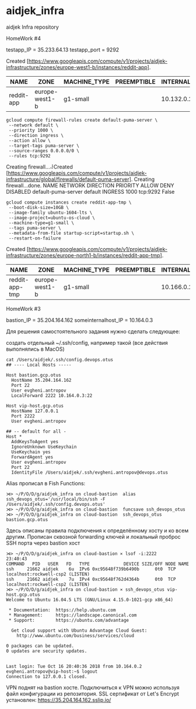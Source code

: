 # aidjek_infra
aidjek Infra repository

HomeWork #4

testapp_IP = 35.233.64.13
testapp_port = 9292

Created [https://www.googleapis.com/compute/v1/projects/aidjek-infrastructure/zones/europe-west1-b/instances/reddit-app].

| NAME       | ZONE           | MACHINE_TYPE | PREEMPTIBLE | INTERNAL_IP | EXTERNAL_IP  | STATUS  |
|------------|----------------|--------------|-------------|-------------|--------------|---------|
| reddit-app | europe-west1-b | g1-small     |             | 10.132.0.2  | 35.233.64.13 | RUNNING |

```
gcloud compute firewall-rules create default-puma-server \ 
 --network default \
 --priority 1000 \
 --direction ingress \
 --action allow \
 --target-tags puma-server \
 --source-ranges 0.0.0.0/0 \
 --rules tcp:9292
```

Creating firewall...⠼Created [https://www.googleapis.com/compute/v1/projects/aidjek-infrastructure/global/firewalls/default-puma-server].
Creating firewall...done.
NAME                 NETWORK  DIRECTION  PRIORITY  ALLOW     DENY  DISABLED
default-puma-server  default  INGRESS    1000      tcp:9292        False

```
gcloud compute instances create reddit-app-tmp \
 --boot-disk-size=10GB \
 --image-family ubuntu-1604-lts \
 --image-project=ubuntu-os-cloud \
 --machine-type=g1-small \
 --tags puma-server \
 --metadata-from-file startup-script=startup.sh \
 --restart-on-failure
 ```

Created [https://www.googleapis.com/compute/v1/projects/aidjek-infrastructure/zones/europe-north1-b/instances/reddit-app-tmp].

| NAME       | ZONE           | MACHINE_TYPE | PREEMPTIBLE | INTERNAL_IP | EXTERNAL_IP  | STATUS  |
|------------|----------------|--------------|-------------|-------------|--------------|---------|
| reddit-app-tmp | europe-west1-b | g1-small     |             | 10.166.0.2  | 35.228.132.145 | RUNNING |


HomeWork #3

bastion_IP = 35.204.164.162
someinternalhost_IP = 10.164.0.3

Для решения самостоятельного задания нужно сделать следующее:

создать отдельный ~/.ssh/config, например такой (все действия выполнялись в MacOS)

```
cat /Users/aidjek/.ssh/config.devops.otus
## ---- Local Hosts -----

Host bastion.gcp.otus
  HostName 35.204.164.162
  Port 22
  User evgheni.antropov
  LocalForward 2222 10.164.0.3:22

Host vip-host.gcp.otus
  HostName 127.0.0.1
  Port 2222
  User evgheni.antropov

## -- default for all -
Host *
  AddKeysToAgent yes
  IgnoreUnknown UseKeychain
  UseKeychain yes
  ForwardAgent yes
  User evgheni.antropov
  Port 22
  IdentityFile /Users/aidjek/.ssh/evgheni.antropov@devops.otus
```

Alias прописал в Fish Functions:
```
⋊> ~/P/O/D/g/aidjek_infra on cloud-bastion  alias ssh_devops_otus='/usr/local/bin/ssh -F /Users/aidjek/.ssh/config.devops.otus'
⋊> ~/P/O/D/g/aidjek_infra on cloud-bastion  funcsave ssh_devops_otus
⋊> ~/P/O/D/g/aidjek_infra on cloud-bastion  ssh_devops_otus bastion.gcp.otus
```

Здесь описаны правила подключения к определённому хосту и ко всем другим. Прописан сквозной forwarding ключей и локальный проброс SSH порта через bastion хост

```
⋊> ~/P/O/D/g/aidjek_infra on cloud-bastion ⨯ lsof -i:2222                                                                                  23:40:43
COMMAND   PID   USER   FD   TYPE             DEVICE SIZE/OFF NODE NAME
ssh     21662 aidjek    6u  IPv6 0xc95648f739b6490b      0t0  TCP localhost:rockwell-csp2 (LISTEN)
ssh     21662 aidjek    7u  IPv4 0xc95648f762d4364b      0t0  TCP localhost:rockwell-csp2 (LISTEN)
⋊> ~/P/O/D/g/aidjek_infra on cloud-bastion ⨯ ssh_devops_otus vip-host.gcp.otus
Welcome to Ubuntu 16.04.5 LTS (GNU/Linux 4.15.0-1021-gcp x86_64)

 * Documentation:  https://help.ubuntu.com
 * Management:     https://landscape.canonical.com
 * Support:        https://ubuntu.com/advantage

  Get cloud support with Ubuntu Advantage Cloud Guest:
    http://www.ubuntu.com/business/services/cloud

0 packages can be updated.
0 updates are security updates.


Last login: Tue Oct 16 20:40:36 2018 from 10.164.0.2
evgheni.antropov@vip-host:~$ logout
Connection to 127.0.0.1 closed.
```

VPN поднят на bastion хосте. Подключиться к VPN можно используя файл конфигурации из репозитория. 
SSL сертификат от Let's Encrypt установлен: https://35.204.164.162.sslip.io/
